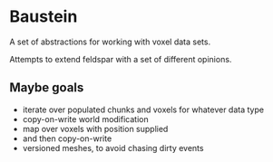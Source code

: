 Baustein
=====

A set of abstractions for working with voxel data sets.

Attempts to extend feldspar with a set of different opinions.

Maybe goals
-----------------

- iterate over populated chunks and voxels for whatever data type
- copy-on-write world modification
- map over voxels with position supplied
- and then copy-on-write
- versioned meshes, to avoid chasing dirty events
